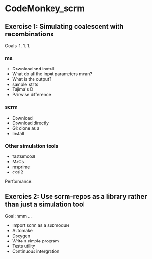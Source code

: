 # CodeMonkey_scrm

## Exercise 1: Simulating coalescent with recombinations
Goals:
 1. 
 1. 
 1. 

### ms
 - Download and install
 - What do all the input parameters mean?
 - What is the output?
 - sample_stats
  - Tajima's D
  - Pairwise difference

### scrm
 - Download
  - Download directly
  - Git clone as a 
 - Install

### Other simulation tools
 - fastsimcoal
 - MaCs
 - msprime
 - cosi2
 
Performance:

## Exercies 2: Use scrm-repos as a library rather than just a simulation tool
Goal: hmm ...

 - Import scrm as a submodule
 - Automake
 - Doxygen
 - Write a simple program
 - Tests utility
 - Continuous intergration
